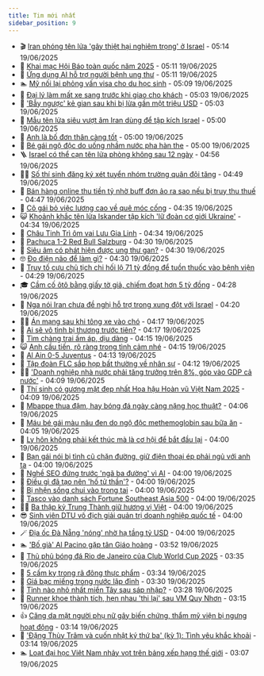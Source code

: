 ```yaml
---
title: Tim mới nhất
sidebar_position: 9
---
```


<!-- vnexpress-tin-moi-nhat:START -->
- 🎬 [Iran phóng tên lửa &#39;gây thiệt hại nghiêm trọng&#39; ở Israel](https://vnexpress.net/iran-phong-ten-lua-gay-thiet-hai-nghiem-trong-o-israel-4903666.html) - 05:14 19/06/2025
- 🐎 [Khai mạc Hội Báo toàn quốc năm 2025](https://vnexpress.net/khai-mac-hoi-bao-toan-quoc-nam-2025-4903655.html) - 05:11 19/06/2025
- 🦍 [Ứng dụng AI hỗ trợ người bệnh ung thư](https://vnexpress.net/ung-dung-ai-ho-tro-nguoi-benh-ung-thu-4903250.html) - 05:11 19/06/2025
- 🏊 [Mỹ nối lại phỏng vấn visa cho du học sinh](https://vnexpress.net/my-noi-lai-phong-van-visa-cho-du-hoc-sinh-4903667.html) - 05:09 19/06/2025
- 🎊 [Đại lý làm mất xe sang trước khi giao cho khách](https://vnexpress.net/dai-ly-lam-mat-xe-sang-truoc-khi-giao-cho-khach-4903487.html) - 05:03 19/06/2025
- 🎃 [&#39;Bẫy ngược&#39; kẻ gian sau khi bị lừa gần một triệu USD](https://vnexpress.net/bay-nguoc-ke-gian-sau-khi-bi-lua-gan-mot-trieu-usd-4903653.html) - 05:03 19/06/2025
- 🧰 [Mẫu tên lửa siêu vượt âm Iran dùng để tập kích Israel](https://vnexpress.net/mau-ten-lua-sieu-vuot-am-iran-dung-de-tap-kich-israel-4903578.html) - 05:00 19/06/2025
- 🔭 [Anh là bố đơn thân càng tốt](https://vnexpress.net/anh-la-bo-don-than-cang-tot-4903545.html) - 05:00 19/06/2025
- 🫶 [Bé gái ngộ độc do uống nhầm nước pha hàn the](https://vnexpress.net/be-gai-ngo-doc-do-uong-nham-nuoc-pha-han-the-4903636.html) - 05:00 19/06/2025
- 🪜 [Israel có thể cạn tên lửa phòng không sau 12 ngày](https://vnexpress.net/israel-co-the-can-ten-lua-phong-khong-sau-12-ngay-4903585.html) - 04:56 19/06/2025
- 👨‍🏫 [Số thí sinh đăng ký xét tuyển nhóm trường quân đội tăng](https://vnexpress.net/so-thi-sinh-dang-ky-xet-tuyen-nhom-truong-quan-doi-tang-4903587.html) - 04:49 19/06/2025
- 🎊 [Bán hàng online thu tiền tỷ nhờ buff đơn ảo ra sao nếu bị truy thu thuế](https://vnexpress.net/tra-cuu-hoa-don-dien-tu-dang-sau-viec-shop-buff-don-ao-4903632.html) - 04:47 19/06/2025
- 🎊 [Cô gái bỏ việc lương cao về quê móc cống](https://vnexpress.net/co-gai-bo-viec-luong-cao-ve-que-moc-cong-4903621.html) - 04:35 19/06/2025
- 😺 [Khoảnh khắc tên lửa Iskander tập kích &#39;lữ đoàn cơ giới Ukraine&#39;](https://vnexpress.net/khoanh-khac-ten-lua-iskander-tap-kich-lu-doan-co-gioi-ukraine-4903557.html) - 04:34 19/06/2025
- 🐘 [Châu Tinh Trì ôm vai Lưu Gia Linh](https://vnexpress.net/chau-tinh-tri-om-vai-luu-gia-linh-4903639.html) - 04:34 19/06/2025
- 🌁 [Pachuca 1-2 Red Bull Salzburg](https://vnexpress.net/pachuca-1-2-red-bull-salzburg-4903656.html) - 04:30 19/06/2025
- 🐲 [Siêu âm có phát hiện được ung thư gan?](https://vnexpress.net/sieu-am-co-phat-hien-duoc-ung-thu-gan-4903606.html) - 04:30 19/06/2025
- 🤓 [Đo điện não để làm gì?](https://vnexpress.net/do-dien-nao-de-lam-gi-4903602.html) - 04:30 19/06/2025
- 💪 [Truy tố cựu chủ tịch chi hối lộ 71 tỷ đồng để tuồn thuốc vào bệnh viện](https://vnexpress.net/truy-to-cuu-chu-tich-chi-hoi-lo-71-ty-dong-de-tuon-thuoc-vao-benh-vien-4903644.html) - 04:29 19/06/2025
- 🎓 [Cầm cố ôtô bằng giấy tờ giả, chiếm đoạt hơn 5 tỷ đồng](https://vnexpress.net/cam-co-oto-bang-giay-to-gia-chiem-doat-hon-5-ty-dong-4903595.html) - 04:28 19/06/2025
- 🫣 [Nga nói Iran chưa đề nghị hỗ trợ trong xung đột với Israel](https://vnexpress.net/nga-noi-iran-chua-de-nghi-ho-tro-trong-xung-dot-voi-israel-4903496.html) - 04:20 19/06/2025
- 🧑‍💻 [Án mạng sau khi tông xe vào chó](https://vnexpress.net/an-mang-sau-khi-tong-xe-vao-cho-4903633.html) - 04:17 19/06/2025
- 🐲 [Ai sẽ vô tình bị thương trước tiên?](https://vnexpress.net/trac-nghiem-tinh-cach-doan-tinh-cach-ai-se-vo-tinh-bi-thuong-truoc-tien-4903350.html) - 04:17 19/06/2025
- 🌝 [Tìm chàng trai ấm áp, dịu dàng](https://vnexpress.net/tim-chang-trai-am-ap-diu-dang-4903534.html) - 04:15 19/06/2025
- 😺 [Anh cầu tiến, rõ ràng trong tình cảm nhé](https://vnexpress.net/anh-cau-tien-ro-rang-trong-tinh-cam-nhe-4903532.html) - 04:15 19/06/2025
- 🐎 [Al Ain 0-5 Juventus](https://vnexpress.net/al-ain-0-5-juventus-4903643.html) - 04:13 19/06/2025
- 🎡 [Tập đoàn FLC sắp họp bất thường về nhân sự](https://vnexpress.net/tap-doan-flc-sap-hop-bat-thuong-ve-nhan-su-4903615.html) - 04:12 19/06/2025
- 👨‍🏫 [&#39;Doanh nghiệp nhà nước phải tăng trưởng trên 8%, góp vào GDP cả nước&#39;](https://vnexpress.net/doanh-nghiep-nha-nuoc-phai-tang-truong-tren-8-gop-vao-gdp-ca-nuoc-4903637.html) - 04:09 19/06/2025
- 🦆 [Thí sinh có gương mặt đẹp nhất Hoa hậu Hoàn vũ Việt Nam 2025](https://vnexpress.net/thi-sinh-co-guong-mat-dep-nhat-hoa-hau-hoan-vu-viet-nam-2025-4903626.html) - 04:09 19/06/2025
- 🚦 [Mbappe thua đậm, hay bóng đá ngày càng nặng học thuật?](https://vnexpress.net/mbappe-thua-dam-hay-bong-da-ngay-cang-nang-hoc-thuat-4903630.html) - 04:06 19/06/2025
- 💫 [Máu bé gái màu nâu đen do ngộ độc methemoglobin sau bữa ăn](https://vnexpress.net/mau-be-gai-mau-nau-den-do-ngo-doc-methemoglobin-sau-bua-an-4903597.html) - 04:05 19/06/2025
- 🎉 [Ly hôn không phải kết thúc mà là cơ hội để bắt đầu lại](https://vnexpress.net/ly-hon-khong-phai-ket-thuc-ma-la-co-hoi-de-bat-dau-lai-4903543.html) - 04:00 19/06/2025
- 🌋 [Bạn gái nói bị tình cũ chặn đường, giữ điện thoại ép phải ngủ với anh ta](https://vnexpress.net/ban-gai-noi-bi-tinh-cu-chan-duong-giu-dien-thoai-ep-phai-ngu-voi-anh-ta-4903522.html) - 04:00 19/06/2025
- 🤖 [Nghề SEO đứng trước &#39;ngã ba đường&#39; vì AI](https://vnexpress.net/nghe-seo-dung-truoc-nga-ba-duong-vi-ai-4903277.html) - 04:00 19/06/2025
- 🦏 [Điều gì đã tạo nên &#39;hố tử thần&#39;?](https://vnexpress.net/dieu-gi-da-tao-nen-ho-tu-than-4903652.html) - 04:00 19/06/2025
- 🦩 [Bị nhện sống chui vào trong tai](https://vnexpress.net/bi-nhen-song-chui-vao-trong-tai-4903596.html) - 04:00 19/06/2025
- 👺 [Tasco vào danh sách Fortune Southeast Asia 500](https://vnexpress.net/tasco-vao-danh-sach-fortune-southeast-asia-500-4903594.html) - 04:00 19/06/2025
- 🧑‍🏫 [Ba thập kỷ Trung Thành giữ hương vị Việt](https://vnexpress.net/ba-thap-ky-trung-thanh-giu-huong-vi-viet-4903371.html) - 04:00 19/06/2025
- 😎 [Sinh viên DTU vô địch giải quản trị doanh nghiệp quốc tế](https://vnexpress.net/sinh-vien-dtu-vo-dich-giai-quan-tri-doanh-nghiep-quoc-te-4903271.html) - 04:00 19/06/2025
- 🪄 [Địa ốc Đà Nẵng &#39;nóng&#39; nhờ hạ tầng tỷ USD](https://vnexpress.net/dia-oc-da-nang-nong-nho-ha-tang-ty-usd-4885913.html) - 04:00 19/06/2025
- 🏊 [&#39;Bố già&#39; Al Pacino gặp tân Giáo hoàng](https://vnexpress.net/bo-gia-al-pacino-gap-tan-giao-hoang-4903516.html) - 03:52 19/06/2025
- 💃 [Thủ phủ bóng đá Rio de Janeiro của Club World Cup 2025](https://vnexpress.net/thu-phu-bong-da-rio-de-janeiro-cua-club-world-cup-2025-4903593.html) - 03:35 19/06/2025
- 🦆 [5 cấm kỵ trong rã đông thực phẩm](https://vnexpress.net/5-cam-ky-trong-ra-dong-thuc-pham-4899585.html) - 03:34 19/06/2025
- 🎊 [Giá bạc miếng trong nước lập đỉnh](https://vnexpress.net/gia-bac-mieng-trong-nuoc-lap-dinh-4903583.html) - 03:30 19/06/2025
- 👺 [Tỉnh nào nhỏ nhất miền Tây sau sáp nhập?](https://vnexpress.net/crossword-giai-o-chu-o-chu-tinh-nao-nho-nhat-mien-tay-sau-sap-nhap-4903599.html) - 03:28 19/06/2025
- 🎡 [Runner khoe thành tích, hẹn nhau &#39;thi lại&#39; sau VM Quy Nhơn](https://vnexpress.net/runner-khoe-thanh-tich-hen-nhau-thi-lai-sau-vm-quy-nhon-4903291.html) - 03:15 19/06/2025
- 👍 [Căng da mặt người phụ nữ gây biến chứng, thẩm mỹ viện bị ngưng hoạt động](https://vnexpress.net/cang-da-mat-nguoi-phu-nu-gay-bien-chung-tham-my-vien-bi-ngung-hoat-dong-4903565.html) - 03:14 19/06/2025
- 🐎 [&#39;Đặng Thùy Trâm và cuốn nhật ký thứ ba&#39; &lpar;kỳ 1&rpar;: Tình yêu khắc khoải](https://vnexpress.net/dang-thuy-tram-va-cuon-nhat-ky-thu-ba-ky-1-tinh-yeu-khac-khoai-4903325.html) - 03:14 19/06/2025
- 🏊 [Loạt đại học Việt Nam nhảy vọt trên bảng xếp hạng thế giới](https://vnexpress.net/loat-dai-hoc-viet-nam-nhay-vot-tren-bang-xep-hang-the-gioi-4903574.html) - 03:07 19/06/2025<!-- vnexpress-tin-moi-nhat:END -->
